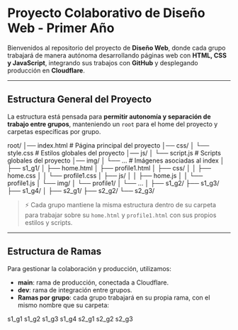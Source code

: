 # Proyecto Colaborativo de Diseño Web - Primer Año

Bienvenidos al repositorio del proyecto de **Diseño Web**, donde cada grupo trabajará de manera autónoma desarrollando páginas web con **HTML, CSS y JavaScript**, integrando sus trabajos con **GitHub** y desplegando producción en **Cloudflare**.

---

## Estructura General del Proyecto

La estructura está pensada para **permitir autonomía y separación de trabajo entre grupos**, manteniendo un `root` para el home del proyecto y carpetas específicas por grupo.

root/
│── index.html # Página principal del proyecto
│── css/
│ └── style.css # Estilos globales del proyecto
│── js/
│ └── script.js # Scripts globales del proyecto
│── img/
│ └── ... # Imágenes asociadas al index
│
├── s1_g1/
│ ├── home.html
│ ├── profile1.html
│ ├── css/
│ │ ├── home.css
│ │ └── profile1.css
│ ├── js/
│ │ ├── home.js
│ │ └── profile1.js
│ └── img/
│ └── profile1/
│ └── ...
│
├── s1_g2/
├── s1_g3/
├── s1_g4/
│
├── s2_g1/
├── s2_g2/
└── s2_g3/

> ⚡ Cada grupo mantiene la misma estructura dentro de su carpeta para trabajar sobre su `home.html` y `profile1.html` con sus propios estilos y scripts.

---

## Estructura de Ramas

Para gestionar la colaboración y producción, utilizamos:

- **main**: rama de producción, conectada a Cloudflare.
- **dev**: rama de integración entre grupos.
- **Ramas por grupo**: cada grupo trabajará en su propia rama, con el mismo nombre que su carpeta:

s1_g1
s1_g2
s1_g3
s1_g4
s2_g1
s2_g2
s2_g3